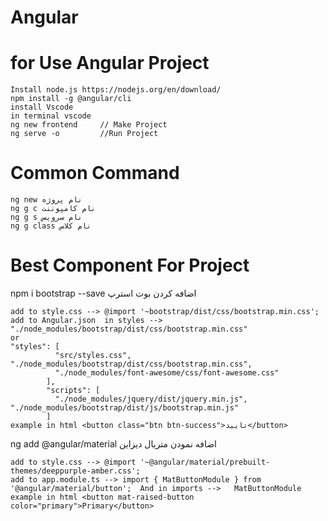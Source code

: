 # Angular
# for Use Angular Project
	Install node.js https://nodejs.org/en/download/
	npm install -g @angular/cli
	install Vscode
	in terminal vscode
	ng new frontend     // Make Project                 
	ng serve -o         //Run Project
	
#  Common Command
	ng new نام پروژه
	ng g c نام کامپوننت
	ng g s نام سرویس
	ng g class نام کلاس
# Best Component For Project

npm i bootstrap --save اضافه کردن بوت استرپ

	add to style.css --> @import '~bootstrap/dist/css/bootstrap.min.css';
	add to Angular.json  in styles --> "./node_modules/bootstrap/dist/css/bootstrap.min.css"
	or
	"styles": [
              "src/styles.css", "./node_modules/bootstrap/dist/css/bootstrap.min.css",
              "./node_modules/font-awesome/css/font-awesome.css"
            ],
            "scripts": [
              "./node_modules/jquery/dist/jquery.min.js", "./node_modules/bootstrap/dist/js/bootstrap.min.js"
            ]
	example in html <button class="btn btn-success">تایید</button>

ng add @angular/material        اضافه نمودن متریال دیزاین
	
	add to style.css --> @import '~@angular/material/prebuilt-themes/deeppurple-amber.css';
	add to app.module.ts --> import { MatButtonModule } from '@angular/material/button';  And in imports -->   MatButtonModule
	example in html <button mat-raised-button color="primary">Primary</button>	
	

